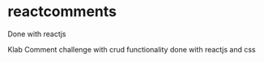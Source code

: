 # reactcomments
Done with reactjs 


Klab Comment challenge with crud functionality done with reactjs and css 
